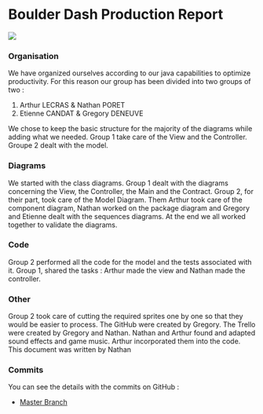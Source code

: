 # Boulder Dash Production Report
![](https://repository-images.githubusercontent.com/190189584/c690dd3d-4121-4c0f-8b09-83d8fd893f68)
### Organisation

We have organized ourselves according to our java capabilities to optimize productivity. For this reason our group has been divided into two groups of two :
1. Arthur LECRAS & Nathan PORET
2. Etienne CANDAT & Gregory DENEUVE

We chose to keep the basic structure for the majority of the diagrams while adding what we needed. Group 1 take care of the View and the Controller. Groupe 2 dealt with the model.

### Diagrams

We started with the class diagrams. Group 1 dealt with the diagrams concerning the View, the Controller, the Main and the Contract. Group 2, for their part, took care of the Model Diagram.
Them Arthur took care of the component diagram, Nathan worked on the package diagram and Gregory and Etienne dealt with the sequences diagrams.
At the end we all worked together to validate the diagrams.

### Code

Group 2 performed all the code for the model and the tests associated with it.
Group 1, shared the tasks : Arthur made the view and Nathan made the controller.

### Other

Group 2 took care of cutting the required sprites one by one so that they would be easier to process.
The GitHub were created by Gregory. The Trello were created by Gregory and Nathan. Nathan and Arthur found and adapted sound effects and game music. Arthur incorporated them into the code. This document was written by Nathan

### Commits

You can see the details with the commits on GitHub :
- [Master Branch](https://github.com/Greg1709/JavaBoulderDash/commits/master)
